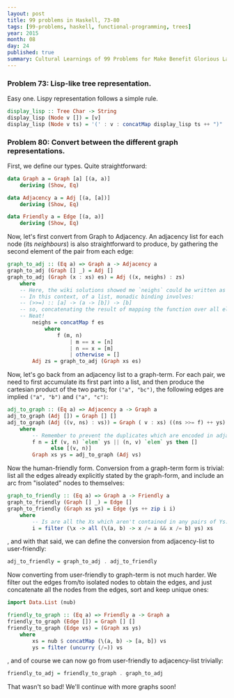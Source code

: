 ```yaml
---
layout: post
title: 99 problems in Haskell, 73-80
tags: [99-problems, haskell, functional-programming, trees]
year: 2015
month: 08
day: 24
published: true
summary: Cultural Learnings of 99 Problems for Make Benefit Glorious Language of Haskell
---
```


### Problem 73: Lisp-like tree representation.

Easy one. Lispy representation follows a simple rule.

```haskell
display_lisp :: Tree Char -> String
display_lisp (Node v []) = [v]
display_lisp (Node v ts) = '(' : v : concatMap display_lisp ts ++ ")"
```

### Problem 80: Convert between the different graph representations.

First, we define our types. Quite straightforward:

```haskell
data Graph a = Graph [a] [(a, a)]
    deriving (Show, Eq)

data Adjacency a = Adj [(a, [a])]
    deriving (Show, Eq)

data Friendly a = Edge [(a, a)]
    deriving (Show, Eq)
```

Now, let's first convert from Graph to Adjacency. An adjacency list for each node (its
_neighbours_) is also straightforward to produce, by gathering the second element of the
pair from each edge:

```haskell
graph_to_adj :: (Eq a) => Graph a -> Adjacency a
graph_to_adj (Graph [] _) = Adj []
graph_to_adj (Graph (x : xs) es) = Adj ((x, neighs) : zs)
    where
    -- Here, the wiki solutions showed me `neighs` could be written as (es >>= f).
    -- In this context, of a list, monadic binding involves:
    -- (>>=) :: [a] -> (a -> [b]) -> [b]
    -- so, concatenating the result of mapping the function over all elements of the list.
    -- Neat!
        neighs = concatMap f es
            where
                f (m, n)
                    | m == x = [n]
                    | n == x = [m]
                    | otherwise = []
        Adj zs = graph_to_adj (Graph xs es)
```

Now, let's go back from an adjacency list to a graph-term. For each pair, we need to
first accumulate its first part into a list, and then produce the cartesian product of the
two parts; for `("a", "bc")`, the following edges are implied `("a", "b")` and `("a", "c")`:

```haskell
adj_to_graph :: (Eq a) => Adjacency a -> Graph a
adj_to_graph (Adj []) = Graph [] []
adj_to_graph (Adj ((v, ns) : vs)) = Graph ( v : xs) ((ns >>= f) ++ ys)
    where
        -- Remember to prevent the duplicates which are encoded in adjacency-list form:
        f n = if (v, n) `elem` ys || (n, v) `elem` ys then []
              else [(v, n)]
        Graph xs ys = adj_to_graph (Adj vs)
```

Now the human-friendly form. Conversion from a graph-term form is trivial: list all the
edges already explicitly stated by the graph-form, and include an arc from "isolated"
nodes to themselves:

```haskell
graph_to_friendly :: (Eq a) => Graph a -> Friendly a
graph_to_friendly (Graph [] _) = Edge []
graph_to_friendly (Graph xs ys) = Edge (ys ++ zip i i)
    where
        -- Is are all the Xs which aren't contained in any pairs of Ys:
        i = filter (\x -> all (\(a, b) -> x /= a && x /= b) ys) xs
```

, and with that said, we can define the conversion from adjacency-list to user-friendly:

```haskell
adj_to_friendly = graph_to_adj . adj_to_friendly
```

Now converting from user-friendly to graph-term is not much harder. We filter out the
edges from/to isolated nodes to obtain the edges, and just concatenate all the nodes from
the edges, sort and keep unique ones:

```haskell
import Data.List (nub)

friendly_to_graph :: (Eq a) => Friendly a -> Graph a
friendly_to_graph (Edge []) = Graph [] []
friendly_to_graph (Edge vs) = (Graph xs ys)
    where
        xs = nub $ concatMap (\(a, b) -> [a, b]) vs
        ys = filter (uncurry (/=)) vs
```

, and of course we can now go from user-friendly to adjacency-list trivially:

```haskell
friendly_to_adj = friendly_to_graph . graph_to_adj
```

That wasn't so bad! We'll continue with more graphs soon!
